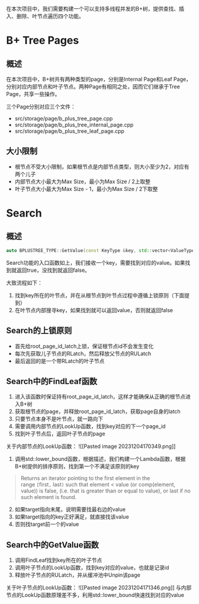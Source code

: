在本次项目中，我们需要构建一个可以支持多线程并发的B+树，提供查找、插入、删除、叶节点遍历四个功能。
# B+ Tree Pages
## 概述
在本次项目中，B+树共有两种类型的page，分别是Internal Page和Leaf Page，分别对应内部节点和叶子节点。两种Page有相同之处，因而它们继承于Tree Page，共享一些操作。

三个Page分别对应三个文件：
- src/storage/page/b_plus_tree_page.cpp
- src/storage/page/b_plus_tree_internal_page.cpp
- src/storage/page/b_plus_tree_leaf_page.cpp

## 大小限制
- 根节点不受大小限制，如果根节点是内部节点类型，则大小至少为2，对应有两个儿子
- 内部节点大小最大为Max Size，最小为Max Size / 2上取整
- 叶子节点大小最大为Max Size - 1，最小为Max Size / 2下取整

# Search
## 概述
```C++
auto BPLUSTREE_TYPE::GetValue(const KeyType &key, std::vector<ValueType> *result, Transaction *transaction) -> bool
```
Search功能的入口函数如上，我们接收一个key，需要找到对应的value。如果找到就返回true，没找到就返回false。

大致流程如下：
1. 找到key所在的叶节点，并在从根节点到叶节点过程中遵循上锁原则（下面提到）
2. 在叶节点内部搜寻key，如果找到就可以返回value，否则就返回false

## Search的上锁原则
- 首先给root_page_id_latch上锁，保证根节点id不会发生变化
- 每次先获取儿子节点的RLatch，然后释放父节点的RULatch
- 最后返回的是一个带RLatch的叶子节点

## Search中的FindLeaf函数
1. 进入该函数时保证持有root_page_id_latch，这样才能确保从正确的根节点进入B+树
2. 获取根节点的page，并释放root_page_id_latch，获取page自身的latch
3. 只要节点本身不是叶节点，就一路向下
4. 需要调用内部节点的LookUp函数，找到key对应的下一个page_id
5. 找到叶子节点后，返回叶子节点的page

关于内部节点的LookUp函数：
![[Pasted image 20231204170349.png]]
1. 调用std::lower_bound函数，根据描述，我们构建一个Lambda函数，根据B+树提供的排序原则，找到第一个不满足该原则的key
>Returns an iterator pointing to the first element in the range `[`first`,` last`)` such that element < value (or comp(element, value)) is false, (i.e. that is greater than or equal to value), or last if no such element is found.
2. 如果target指向末尾，说明需要找最右边的value
3. 如果target指向的key正好满足，就直接找该value
4. 否则找target前一个的value

## Search中的GetValue函数
1. 调用FindLeaf找到key所在的叶子节点
2. 调用叶子节点的LookUp函数，找到key对应的value，也就是记录id
3. 释放叶子节点的RULatch，并从缓冲池中Unpin该page

关于叶子节点的LookUp函数：
![[Pasted image 20231204171346.png]]
与内部节点的LookUp函数原理差不多，利用std::lower_bound快速找到对应的value

